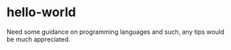 # hello-world
Need some guidance on programming languages and such, any tips would be much appreciated. 
